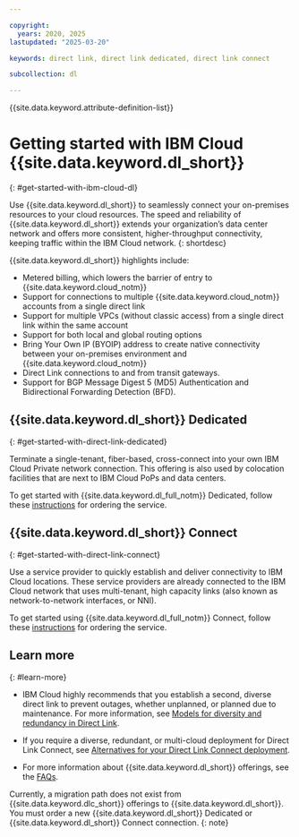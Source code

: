 ```yaml
---

copyright:
  years: 2020, 2025
lastupdated: "2025-03-20"

keywords: direct link, direct link dedicated, direct link connect

subcollection: dl

---
```


{{site.data.keyword.attribute-definition-list}}

# Getting started with IBM Cloud {{site.data.keyword.dl_short}}
{: #get-started-with-ibm-cloud-dl}

Use {{site.data.keyword.dl_short}} to seamlessly connect your on-premises resources to your cloud resources. The speed and reliability of {{site.data.keyword.dl_short}} extends your organization’s data center network and offers more consistent, higher-throughput connectivity, keeping traffic within the IBM Cloud network.
{: shortdesc}

{{site.data.keyword.dl_short}} highlights include:

* Metered billing, which lowers the barrier of entry to {{site.data.keyword.cloud_notm}}
* Support for connections to multiple {{site.data.keyword.cloud_notm}} accounts from a single direct link
* Support for multiple VPCs (without classic access) from a single direct link within the same account
* Support for both local and global routing options
* Bring Your Own IP (BYOIP) address to create native connectivity between your on-premises environment and {{site.data.keyword.cloud_notm}}
* Direct Link connections to and from transit gateways.
* Support for BGP Message Digest 5 (MD5) Authentication and Bidirectional Forwarding Detection (BFD).

## {{site.data.keyword.dl_short}} Dedicated
{: #get-started-with-direct-link-dedicated}

Terminate a single-tenant, fiber-based, cross-connect into your own IBM Cloud Private network connection. This offering is also used by colocation facilities that are next to IBM Cloud PoPs and data centers.

To get started with {{site.data.keyword.dl_full_notm}} Dedicated, follow these [instructions](/docs/dl?topic=dl-how-to-order-ibm-cloud-dl-dedicated) for ordering the service. 

## {{site.data.keyword.dl_short}} Connect
{: #get-started-with-direct-link-connect}

Use a service provider to quickly establish and deliver connectivity to IBM Cloud locations. These service providers are already connected to the IBM Cloud network that uses multi-tenant, high capacity links (also known as network-to-network interfaces, or NNI).

To get started using {{site.data.keyword.dl_full_notm}} Connect, follow these [instructions](/docs/dl?topic=dl-how-to-order-ibm-cloud-dl-connect) for ordering the service.

## Learn more
{: #learn-more}

* IBM Cloud highly recommends that you establish a second, diverse direct link to prevent outages, whether unplanned, or planned due to maintenance. For more information, see [Models for diversity and redundancy in Direct Link](/docs/dl?topic=dl-models-for-diversity-and-redundancy-in-direct-link).

* If you require a diverse, redundant, or multi-cloud deployment for Direct Link Connect, see [Alternatives for your Direct Link Connect deployment](/docs/dl?topic=dl-alternatives-for-your-ibm-cloud-direct-link-deployment).

* For more information about {{site.data.keyword.dl_short}} offerings, see the [FAQs](/docs/dl?topic=dl-faqs).

Currently, a migration path does not exist from {{site.data.keyword.dlc_short}} offerings to {{site.data.keyword.dl_short}}. You must order a new {{site.data.keyword.dl_short}} Dedicated or {{site.data.keyword.dl_short}} Connect connection.
{: note}
